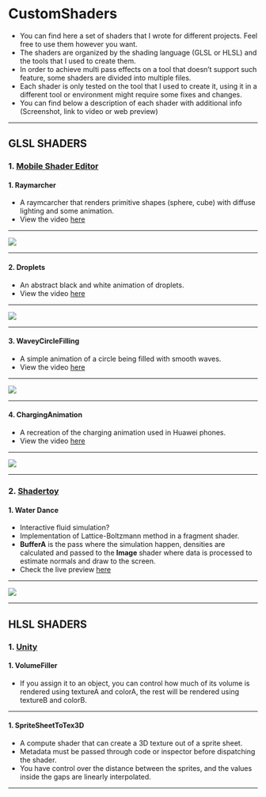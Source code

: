 # CustomShaders
* You can find here a set of shaders that I wrote for different projects. Feel free to use them however you want.
* The shaders are organized by the shading language (GLSL or HLSL) and the tools that I used to create them.
* In order to achieve multi pass effects on a tool that doesn’t support such feature, some shaders are divided into multiple files.
* Each shader is only tested on the tool that I used to create it, using it in a different tool or environment might require some fixes and changes.
* You can find below a description of each shader with additional info (Screenshot, link to video or web preview)


***

## GLSL SHADERS
### 1. [Mobile Shader Editor](https://play.google.com/store/apps/details?id=de.markusfisch.android.shadereditor&hl=en)

#### 1. Raymarcher
* A raymcarcher that renders primitive shapes (sphere, cube) with diffuse lighting and some animation.
* View the video [here](https://twitter.com/AyoubKhammasi/status/1138141605930700801)
***
![](ReadmeImages\raymarcher.jpg)
***

#### 2. Droplets
* An abstract black and white animation of droplets.
* View the video [here](https://twitter.com/AyoubKhammasi/status/1187099594435551233)
***
![](ReadmeImages\wavlets.jpg)
***

#### 3. WaveyCircleFilling
* A simple animation of a circle being filled with smooth waves.
* View the video [here](https://twitter.com/AyoubKhammasi/status/1137482053707083781)
***
![](ReadmeImages\charging.jpg)
***

#### 4. ChargingAnimation
* A recreation of the charging animation used in Huawei phones.
* View the video [here](https://twitter.com/AyoubKhammasi/status/1126928804562259968)
***
![](ReadmeImages\huawei.jpg)
***

### 2. [Shadertoy](https://www.shadertoy.com/)

#### 1. Water Dance
* Interactive fluid simulation?
* Implementation of Lattice-Boltzmann method in a fragment shader.
* **BufferA** is the pass where the simulation happen, densities are calculated and passed to the **Image** shader where data is processed to estimate normals and draw to the screen.
* Check the live preview [here](https://www.shadertoy.com/view/WsGGWt)
***
![](ReadmeImages\fluidSim.png)
***

## HLSL SHADERS
### 1. [Unity](https://unity.com/)

#### 1. VolumeFiller
* If you assign it to an object, you can control how much of its volume is rendered using textureA and colorA, the rest will be rendered using textureB and colorB.

***

#### 1. SpriteSheetToTex3D
* A compute shader that can create a 3D texture out of a sprite sheet.
* Metadata must be passed through code or inspector before dispatching the shader.
* You have control over the distance between the sprites, and the values inside the gaps are linearly interpolated.

***
